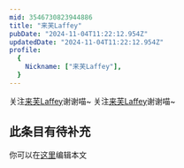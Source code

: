 ```yaml
---
mid: 3546730823944886
title: "来芙Laffey"
pubDate: "2024-11-04T11:22:12.954Z"
updatedDate: "2024-11-04T11:22:12.954Z"
profile:
  {
    Nickname: ["来芙Laffey"],
  }
---
```


关注[来芙Laffey](https://space.bilibili.com/3546730823944886)谢谢喵~ 关注[来芙Laffey](https://space.bilibili.com/3546730823944886)谢谢喵~

## 此条目有待补充
你可以在[这里](https://github.com/Yuhanawa/VTuber.ICU/edit/master/src/content/v/来芙Laffey/index.md)编辑本文
